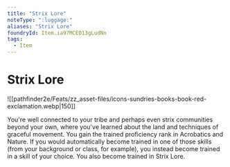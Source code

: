 ```yaml
---
title: "Strix Lore"
noteType: ":luggage:"
aliases: "Strix Lore"
foundryId: Item.ia97MCED13gLudNn
tags:
  - Item
---
```


# Strix Lore
![[pathfinder2e/Feats/zz_asset-files/icons-sundries-books-book-red-exclamation.webp|150]]

You're well connected to your tribe and perhaps even strix communities beyond your own, where you've learned about the land and techniques of graceful movement. You gain the trained proficiency rank in Acrobatics and Nature. If you would automatically become trained in one of those skills (from your background or class, for example), you instead become trained in a skill of your choice. You also become trained in Strix Lore.
